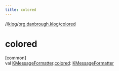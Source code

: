 ```yaml
---
title: colored
---
```

//[klog](../../index.html)/[org.danbrough.klog](index.html)/[colored](colored.html)



# colored



[common]\
val [KMessageFormatter](index.html#-1565082679%2FClasslikes%2F1242518872).[colored](colored.html): [KMessageFormatter](index.html#-1565082679%2FClasslikes%2F1242518872)




